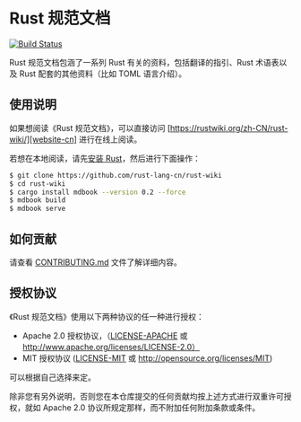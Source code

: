 # Rust 规范文档

[![Build Status][travis-image]][travis-link]  

Rust 规范文档包涵了一系列 Rust 有关的资料，包括翻译的指引、Rust 术语表以及 Rust 配套的其他资料（比如 TOML 语言介绍）。

## 使用说明

如果想阅读《Rust 规范文档》，可以直接访问 [https://rustwiki.org/zh-CN/rust-wiki/][website-cn] 进行在线上阅读。

若想在本地阅读，请先[安装 Rust][install Rust]，然后进行下面操作：

```bash
$ git clone https://github.com/rust-lang-cn/rust-wiki
$ cd rust-wiki
$ cargo install mdbook --version 0.2 --force
$ mdbook build
$ mdbook serve
```


## 如何贡献

请查看 [CONTRIBUTING.md][how-to-contribute] 文件了解详细内容。

## 授权协议

《Rust 规范文档》使用以下两种协议的任一种进行授权：

* Apache 2.0 授权协议，（[LICENSE-APACHE](LICENSE-APACHE) 或 http://www.apache.org/licenses/LICENSE-2.0）
* MIT 授权协议 ([LICENSE-MIT](LICENSE-MIT) 或 http://opensource.org/licenses/MIT)

可以根据自己选择来定。

除非您有另外说明，否则您在本仓库提交的任何贡献均按上述方式进行双重许可授权，就如 Apache 2.0 协议所规定那样，而不附加任何附加条款或条件。



[install Rust]: https://www.rust-lang.org/tools/install
[travis-image]: https://travis-ci.org/rust-lang-cn/rust-wiki.svg?branch=master
[travis-link]: https://travis-ci.org/rust-lang-cn/rust-wiki
[website-cn]: https://rustwiki.org/zh-CN/rust-wiki/
[how-to-contribute]: CONTRIBUTING.md
